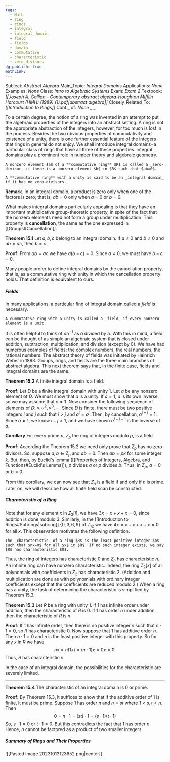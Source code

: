 ```yaml
---
tags:
  - Math
  - ring
  - rings
  - integral
  - integral_domain
  - field
  - fields
  - domain
  - commutative
  - characteristic
  - zero_divisors
dg-publish: true
mathLink:
---
```

Subject: _Abstract Algebra_
Main\_Topic: _Integral Domains_
Applications: _None_
Examples: _None_
Class: _Intro to Algebraic Systems_
Exam: _Exam 2_
Textbook: _[[Joseph A. Gallian - Contemporary abstract algebra-Houghton Mifflin Harcourt (HMH) (1989) (1).pdf|abstract algebra]]_
Closely\_Related\_To: _[[Introduction to Rings]]_
Cont.\_ of: _None_ 
_
_

To a certain degree, the notion of a ring was invented in an attempt to put the algebraic properties of the integers into an abstract setting. A ring is not the appropriate abstraction of the integers, however, for too much is lost in the process. Besides the two obvious properties of commutativity and existence of a unity, there is one further essential feature of the integers that rings in general do not enjoy. We shall introduce integral domains$-$a particular class of rings that have all three of these properties. Integral domains play a prominent role in number theory and algebraic geometry. 

```ad-Definition
A nonzero element $a$ of a **commutative ring** $R$ is called a _zero-divisor_ if there is a nonzero element $b$ in $R$ such that $ab=0$.
```

```ad-Definition
A **commutative ring** with a unity is said to be an _integral domain_ if it has no zero-divisors. 

```

**Remark.**  In an integral domain, a product is zero only when one of the factors is zero; that is, $ab=0$ only when $a=0$ or $b=0$. 

What makes integral domains particularly appealing is that they have an important multiplicative group-theoretic property, in spite of the fact that the nonzero elements need not form a group under multiplication. This property is **cancellation**, the same as the one expressed in [[Groups#Cancellation]]. 

**Theorem 15.1**  Let $a,b,c$ belong to an integral domain. If $a\neq 0$ and $b \neq 0$ and $ab=ac$, then $b=c$. 

**Proof:**  From $ab=ac$ we have $a(b-c)=0$. Since $a \neq 0$, we must have $b-c=0$. 

Many people prefer to define integral domains by the cancellation property, that is, as a commutative ring with unity in which the cancellation property holds. That definition is equivalent to ours. 


##### Fields
In many applications, a particular find of integral domain called a _field_ is necessary. 

```ad-Definition
A cummutative ring with a unity is called a _field_ if every nonzero element is a unit. 
```

It is often helpful to think of $ab^{-1}$ as $a$ divided by $b$. With this in mind, a field can be thought of as simple an algebraic system that is closed under addition, subtraction, multiplication, and division (except by $0$). We have had numerous examples of fields: the complex numbers, the real numbers, the rational numbers. The abstract theory of fields was initiated by Heinrich Weber in 1893. Groups, rings, and fields are the three main branches of abstract algebra. This next theorem says that, in the finite case, fields and integral domains are the same. 

**Theorem 15.2**  A finite integral domain is a field.

**Proof:**  Let $D$ be a finite integral domain with unity $1$. Let $a$ be any nonzero element of $D$. We must show that $a$ is a unity. If $a=1$, $a$ is its own inverse, so we may assume that $a\neq 1$. Now consider the following sequence of elements of $D$: $a,a^{2},a^{3},\ldots$. Since $D$ is finite, there must be two positive integers $i$ and $j$ such that $i>j$ and $a^{i}=a^{j}$. Then, by cancellation, $a^{i-j}=1$. Since $a \neq 1$, we know $i-j>1$, and we have shown $a^{i-j-1}$ is the inverse of $a$. 

**Corollary**  For every prime $p$, $Z_{p}$ the ring of integers modulo $p$, is a field.

**Proof:**  According the Theorem 15.2 we need only prove that $Z_{p}$ has no zero-divisors. So, suppose $a,b \in Z_{p}$ and $ab=0$. Then $ab=pk$ for some integer $k$. But, then, by Euclid's lemma ([[Properties of Integers, Algebra, and Functions#Euclid's Lemma]]), $p$ divides $a$ or $p$ divides $b$. Thus, in $Z_{p}$, $a=0$ or $b=0$.  

From this corollary, we can now see that $Z_{n}$ is a field if and only if $n$ is prime. Later on, we will describe how all finite field scan be constructed. 

##### Characteristic of a Ring
Note that for any element $x$ in $Z_{3}[i]$, we have $3x=x+x+x=0$, since addition is done modulo $3$. Similarly, in the [[Introduction to Rings#Subrings|subring]] $\{0,3,6,9\}$ of $Z_{12}$ we have $4x=x+x+x+x=0$ for all $x$. This observation motivates the following definition. 

```ad-Definition
The _characteristic_ of a ring $R$ is the least positive integer $n$ such that $nx=0$ for all $x$ in $R$. If no such integer exists, we say $R$ has charaacteristic $0$. 
```

Thus, the ring of integers has characteristic $0$ and $Z_{n}$ has characteristic $n$. An infinite ring can have nonzero characteristic. Indeed, the ring $Z_{2}[x]$ of all polynomials with coefficients in $Z_{2}$ has characteristic $2$. (Addition and multiplication are done as with polynomials with ordinary integer coefficients except that the coefficients are reduced modulo $2$.) When a ring has a unity, the task of determining the characteristic is simplified by Theorem 15.3.

**Theorem 15.3**  Let $R$ be a ring with unity $1$. If $1$ has infinite order under addition, then the characteristic of $R$ is $0$. If $1$ has order $n$ under addition, then the characteristic of $R$ is $n$. 

**Proof:**  If $1$ has infinite order, then there is no positive integer $n$ such that $n \cdot 1 = 0$, so $R$ has characteristic $0$. Now suppose that $1$ has additive order $n$. Then $n \cdot 1=0$ and $n$ is the least positive integer with this property. So for any $x$ in $R$ we have 
$$
nx = n(1x)=(n\cdot 1)x = 0x = 0.
$$
Thus, $R$ has characteristic $n$.

In the case of an integral domain, the possibilities for the characteristic are severely limited. 

---
**Theorem 15.4**  The characteristic of an integral domain is $0$ or prime. 

**Proof:**  By Theorem 15.3, it suffices to show that if the additive order of $1$ is finite, it must be prime. Suppose $1$ has order $n$ and $n=st$ where $1<s,t<n$. Then 
$$
0=n \cdot 1 = (st) \cdot 1 = (s \cdot 1)(t \cdot 1)
$$
So, $s \cdot 1 = 0$ or $t \cdot 1 = 0$. But this contradicts the fact that $1$ has order $n$. Hence, $n$ cannot be factored as a product of two smaller integers. 

##### Summary of Rings and Their Properties

![[Pasted image 20231013123652.png|center]]
